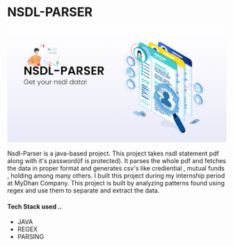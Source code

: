 # NSDL-PARSER

<p align="center">
<img src="sde_1_poster.jpeg">
</p>

Nsdl-Parser is a java-based project. This project takes nsdl statement pdf along with it's password(if is protected). It parses the whole pdf and fetches the data in proper format and generates csv's like crediential , mutual funds , holding among many others. I built this project during my internship period at MyDhan Company. This project is built by analyzing patterns found using regex and use them to separate and extract the data.

#### Tech Stack used ..
* JAVA
* REGEX
* PARSING
